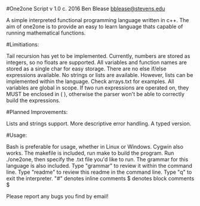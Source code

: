#One2one Script v 1.0
c. 2016 Ben Blease
bblease@stevens.edu

A simple interpreted functional programming language written in c++.
The aim of one2one is to provide an easy to learn language thats capable of
running mathematical functions.

#Limitiations:

Tail recursion has yet to be implemented.
Currently, numbers are stored as integers, so no floats are supported.
All variables and function names are stored as a single char for easy storage.
There are no else if/else expressions available.
No strings or lists are available. However, lists can be implemented within the
language. Check arrays.txt for examples.
All variables are global in scope.
If two run expressions are operated on, they MUST be enclosed in ( ), otherwise the parser won't be able to correctly build the expressions.

#Planned Improvements:

Lists and strings support.
More descriptive error handling.
A typed version.

#Usage:

Bash is preferable for usage, whether in Linux or Windows. Cygwin also works.
The makefile is included, run make to build the program.
Run ./one2one, then specify the .txt file you'd like to run.
The grammar for this language is also included.
Type "grammar" to review it within the command line.
Type "readme" to review this readme in the command line.
Type "q" to exit the interpreter.
"#" denotes inline comments
$ denotes block comments $

Please report any bugs you find by email!
